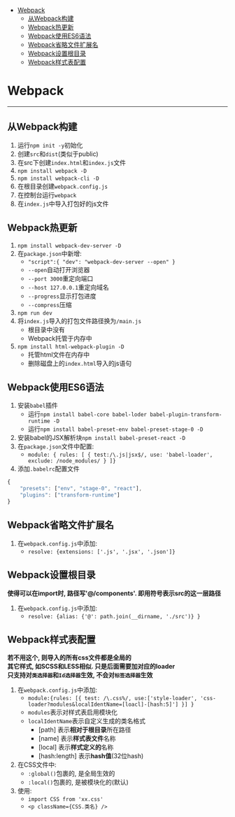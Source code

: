 <!-- TOC -->

- [Webpack](#webpack)
  - [从Webpack构建](#从webpack构建)
  - [Webpack热更新](#webpack热更新)
  - [Webpack使用ES6语法](#webpack使用es6语法)
  - [Webpack省略文件扩展名](#webpack省略文件扩展名)
  - [Webpack设置根目录](#webpack设置根目录)
  - [Webpack样式表配置](#webpack样式表配置)

<!-- /TOC -->
# Webpack
***
## 从Webpack构建
1. 运行`npm init -y`初始化
2. 创建`src`和`dist`(类似于public)
3. 在src下创建`index.html`和`index.js`文件
4. `npm install webpack -D`
5. `npm install webpack-cli -D`
6. 在根目录创建`webpack.config.js`
7. 在控制台运行`webpack`
8. 在`index.js`中导入打包好的js文件

## Webpack热更新
1. `npm install webpack-dev-server -D`
2. 在`package.json`中新增: 
    + `"script":{ "dev": "webpack-dev-server --open" }`
    + `--open`自动打开浏览器
    + `--port 3000`重定向端口
    + `--host 127.0.0.1`重定向域名
    + `--progress`显示打包进度
    + `--compress`压缩
3. `npm run dev`
4. 将`index.js`导入的打包文件路径换为`/main.js`
    + 根目录中没有
    + Webpack托管于内存中
5. `npm install html-webpack-plugin -D`
    + 托管html文件在内存中
    + 删除磁盘上的`index.html`导入的js语句
## Webpack使用ES6语法
1. 安装`babel`插件
    + 运行`npm install babel-core babel-loder babel-plugin-transform-runtime -D`
    + 运行`npm install babel-preset-env babel-preset-stage-0 -D`
2. 安装babel的JSX解析块`npm install babel-preset-react -D`
3. 在`package.json`文件中配置:
    + `module: { rules: [ { test:/\.js|jsx$/, use: 'babel-loader', exclude: /node_modules/ } ]}`
4. 添加`.babelrc`配置文件
```javascript
{
    "presets": ["env", "stage-0", "react"],
    "plugins": ["transform-runtime"]
}
```
## Webpack省略文件扩展名
1. 在`webpack.config.js`中添加:
    + `resolve: {extensions: ['.js', '.jsx', '.json']}`

## Webpack设置根目录
**使得可以在import时, 路径写'@/components'. 即用符号表示src的这一层路径**

1. 在`webpack.config.js`中添加:
    + `resolve: {alias: {'@': path.join(__dirname, './src')} }`
    
## Webpack样式表配置
**若不用这个, 则导入的所有css文件都是全局的**<br/>
**其它样式, 如SCSS和LESS相似. 只是后面需要加对应的loader**<br/>
**只支持对`类选择器`和`Id选择器`生效, 不会对`标签选择器`生效**

1. 在`webpack.config.js`中添加:
    + `module:{rules: [{ test: /\.css%/, use:['style-loader', 'css-loader?modules&localIdentName=[loacl]-[hash:5]'] }] }`
    + `modules`表示对样式表启用模块化
    + `localIdentName`表示自定义生成的类名格式
        - [path] 表示**相对于根目录**所在路径
        - [name] 表示**样式表文件**名称
        - [local] 表示**样式定义的**名称
        - [hash:length] 表示**hash值**(32位hash)
2. 在CSS文件中:
    + `:global()`包裹的, 是全局生效的
    + `:local()`包裹的, 是被模块化的(默认)
3. 使用:
    + `import CSS from 'xx.css'`
    + `<p className={CSS.类名} />`
